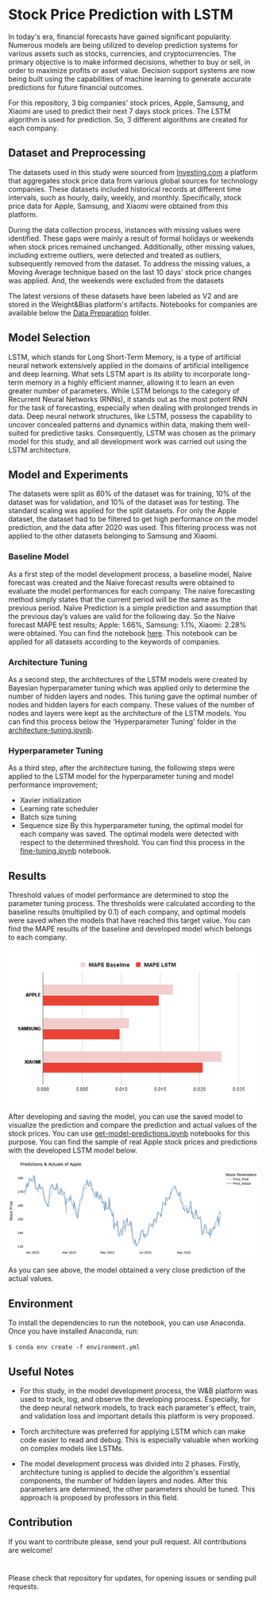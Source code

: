 # Stock Price Prediction with LSTM

In today's era, financial forecasts have gained significant popularity. Numerous models are being utilized to develop prediction systems for various assets such as stocks, currencies, and cryptocurrencies. The primary objective is to make informed decisions, whether to buy or sell, in order to maximize profits or asset value. Decision support systems are now being built using the capabilities of machine learning to generate accurate predictions for future financial outcomes.

For this repository, 3 big companies' stock prices, Apple, Samsung, and Xiaomi are used to predict their next 7 days stock prices. The LSTM algorithm is used for prediction. So, 3 different algorithms are created for each company. 


## Dataset and Preprocessing
The datasets used in this study were sourced from [Investing.com][dataset-link] a platform that aggregates stock price data from various global sources for technology companies. These datasets included historical records at different time intervals, such as hourly, daily, weekly, and monthly. Specifically, stock price data for Apple, Samsung, and Xiaomi were obtained from this platform.

During the data collection process, instances with missing values were identified. These gaps were mainly a result of formal holidays or weekends when stock prices remained unchanged. Additionally, other missing values, including extreme outliers, were detected and treated as outliers, subsequently removed from the dataset. To address the missing values, a Moving Average technique based on the last 10 days' stock price changes was applied. And, the weekends were excluded from the datasets

The latest versions of these datasets have been labeled as V2 and are stored in the Weight&Bias platform's artifacts. Notebooks for companies are available below the [Data Preparation][data-prep] folder.

[dataset-link]: https://www.investing.com/
[data-prep]: https://github.com/ftmoztl/stock-price-prediction-with-LSTM/tree/main/Data%20Preparation


## Model Selection
LSTM, which stands for Long Short-Term Memory, is a type of artificial neural network extensively applied in the domains of artificial intelligence and deep learning. What sets LSTM apart is its ability to incorporate long-term memory in a highly efficient manner, allowing it to learn an even greater number of parameters. While LSTM belongs to the category of Recurrent Neural Networks (RNNs), it stands out as the most potent RNN for the task of forecasting, especially when dealing with prolonged trends in data. Deep neural network structures, like LSTM, possess the capability to uncover concealed patterns and dynamics within data, making them well-suited for predictive tasks. Consequently, LSTM was chosen as the primary model for this study, and all development work was carried out using the LSTM architecture.

## Model and Experiments
The datasets were split as 80% of the dataset was for training, 10% of the dataset was for validation, and 10% of the dataset was for testing. The standard scaling was applied for the split datasets. For only the Apple dataset, the dataset had to be filtered to get high performance on the model prediction, and the data after 2020 was used. This filtering process was not applied to the other datasets belonging to Samsung and Xiaomi.

### Baseline Model
As a first step of the model development process, a baseline model, Naive forecast was created and the Naive forecast results were obtained to evaluate the model performances for each company. The naive forecasting method simply states that the current period will be the same as the previous period. Naïve Prediction is a simple prediction and assumption that the previous day’s values are valid for the following day. So the Naive forecast MAPE test results; Apple: 1.66%, Samsung: 1.1%, Xiaomi: 2.28% were obtained. You can find the notebook [here][baseline]. This notebook can be applied for all datasets according to the keywords of companies.

[baseline]: https://github.com/ftmoztl/stock-price-prediction-with-LSTM/blob/main/Baseline/baseline-models.ipynb

### Architecture Tuning
As a second step, the architectures of the LSTM models were created by Bayesian hyperparameter tuning which was applied only to determine the number of hidden layers and nodes. This tuning gave the optimal number of nodes and hidden layers for each company. These values of the number of nodes and layers were kept as the architecture of the LSTM models. You can find this process below the  'Hyperparameter Tuning' folder in the [architecture-tuning.ipynb][arc].

[arc]: https://github.com/ftmoztl/stock-price-prediction-with-LSTM/blob/main/Hyperparameter%20Tuning/architecture-tuning.ipynb

### Hyperparameter Tuning
As a third step, after the architecture tuning, the following steps were applied to the LSTM model for the hyperparameter tuning and model performance improvement;
* Xavier initialization 
* Learning rate scheduler 
* Batch size tuning 
* Sequence size
By this hyperparameter tuning, the optimal model for each company was saved. The optimal models were detected with respect to the determined threshold. You can find this process in the [fine-tuning.ipynb][fine] notebook.

[fine]:https://github.com/ftmoztl/stock-price-prediction-with-LSTM/blob/main/Hyperparameter%20Tuning/fine-tuning.ipynb

## Results
Threshold values of model performance are determined to stop the parameter tuning process. The thresholds were calculated according to the baseline results (multiplied by 0.1) of each company, and optimal models were saved when the models that have reached this target value. You can find the MAPE results of the baseline and developed model which belongs to each company.

![MAPE-Baseline-LSTM](/Graphs/MAPE-Baseline-LSTM.png)

After developing and saving the model, you can use the saved model to visualize the prediction and compare the prediction and actual values of the stock prices. You can use [get-model-predictions.ipynb][pred] notebooks for this purpose. You can find the sample of real Apple stock prices and predictions with the developed LSTM model below. 

![Apple-Prediction-Actual](/Graphs/Apple-Prediction-Actual.png)

As you can see above, the model obtained a very close prediction of the actual values.

[pred]:https://github.com/ftmoztl/stock-price-prediction-with-LSTM/blob/main/Model%20Predictions/get-model-predictions.ipynb

## Environment
To install the dependencies to run the notebook, you can use Anaconda. Once you have installed Anaconda, run:

`$ conda env create -f environment.yml`

## Useful Notes
- For this study, in the model development process, the W&B platform was used to track, log, and observe the developing process. Especially, for the deep neural network models, to track each parameter's effect, train, and validation loss and important details this platform is very proposed. 

- Torch architecture was preferred for applying LSTM which can make code easier to read and debug. This is especially valuable when working on complex models like LSTMs.

- The model development process was divided into 2 phases. Firstly, architecture tuning is applied to decide the algorithm's essential components,  the number of hidden layers and nodes. After this parameters are determined,  the other parameters should be tuned. This approach is proposed by professors in this field.  


## Contribution
If you want to contribute please, send your pull request. All contributions are welcome!

#
Please check that repository for updates, for opening issues or sending pull requests.